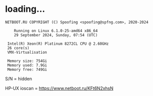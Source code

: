 # loading...
```
NETBOOT.RU COPYRIGHT (C) Spoofing <spoofing@spfng.com>, 2020-2024

	Running on Linux 6.1.0-25-amd64 x86_64
	29 September 2024, Sunday, 07:54 (UTC)

 Intel(R) Xeon(R) Platinum 8272CL CPU @ 2.60GHz
 26 core(s)
 VMX-Virtualisation

 Memory size: 754Gi
 Memory used: 7.9Gi
 Memory free: 749Gi
```
S/N = hidden

HP-UX ioscan = https://www.netboot.ru/KFt6N2xhsN
